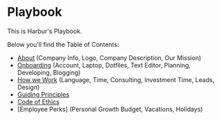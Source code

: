 # Playbook

This is Harbur's Playbook.

Below you'll find the Table of Contents:

* [About] (Company Info, Logo, Company Description, Our Mission)
* [Onboarding] (Account, Laptop, Dotfiles, Text Editor, Planning, Developing, Blogging)
* [How we Work] (Language, Time, Consulting, Investment Time, Leads, Design)
* [Guiding Principles]
* [Code of Ethics]
* [Employee Perks] (Personal Growth Budget, Vacations, Holidays)

[About]: docs/about.md
[Onboarding]: docs/onboarding.md
[Guiding Principles]: docs/guiding-principles.md
[How we Work]: docs/how-we-work.md
[Code of Ethics]: docs/code-of-ethics.md
[Employees Perks]: docs/perks.md
